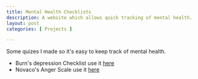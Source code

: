 ```yaml
---
title: Mental Health Checklists
description: A website which allows quick tracking of mental health.
layout: post
categories: [ Projects ]

---
```


Some quizes I made so it's easy to keep track of mental health.

- Burn's depression Checklist use it [here](https://arjunsriva.com/bdc/)
- Novaco's Anger Scale use it [here](https://arjunsriva.com/nas/)
